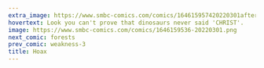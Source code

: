 ```yaml
---
extra_image: https://www.smbc-comics.com/comics/164615957420220301after.png
hovertext: Look you can't prove that dinosaurs never said 'CHRIST'.
image: https://www.smbc-comics.com/comics/1646159536-20220301.png
next_comic: forests
prev_comic: weakness-3
title: Hoax
---
```


